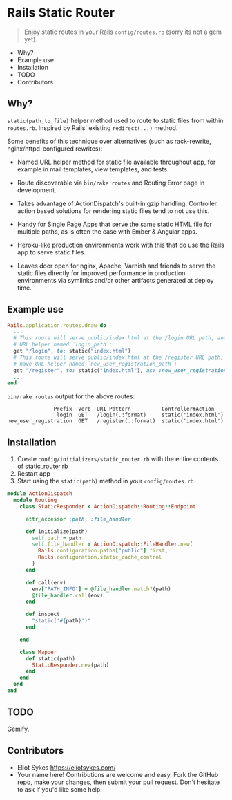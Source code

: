 # Rails Static Router

> Enjoy static routes in your Rails `config/routes.rb` (sorry its not a gem yet).

<!-- MarkdownTOC -->

- Why?
- Example use
- Installation
- TODO
- Contributors

<!-- /MarkdownTOC -->

## Why?

`static(path_to_file)` helper method used to route to static files
from within `routes.rb`. Inspired by Rails' existing `redirect(...)` method.

Some benefits of this technique over alternatives (such as rack-rewrite,
nginx/httpd-configured rewrites):

- Named URL helper method for static file available throughout app, for
  example in mail templates, view templates, and tests.

- Route discoverable via `bin/rake routes` and Routing Error page in development.

- Takes advantage of ActionDispatch's built-in gzip handling. Controller action
  based solutions for rendering static files tend to not use this.

- Handy for Single Page Apps that serve the same static HTML file for multiple
  paths, as is often the case with Ember & Angular apps.

- Heroku-like production environments work with this that do use the Rails app
  to serve static files.

- Leaves door open for nginx, Apache, Varnish and friends to serve the static
  files directly for improved performance in production environments via symlinks
  and/or other artifacts generated at deploy time.

## Example use

```ruby
Rails.application.routes.draw do
  ...
  # This route will serve public/index.html at the /login URL path, and have
  # URL helper named `login_path`:
  get "/login", to: static("index.html")
  # This route will serve public/index.html at the /register URL path, and
  # have URL helper named `new_user_registration_path`:
  get "/register", to: static("index.html"), as: :new_user_registration
  ...
end
```

`bin/rake routes` output for the above routes:

```
               Prefix  Verb  URI Pattern          Controller#Action
                login  GET   /login(.:format)     static('index.html')
new_user_registration  GET   /register(.:format)  static('index.html')
```
 
## Installation

1. Create `config/initializers/static_router.rb` with the entire contents of [static_router.rb](static_router.rb)
2. Restart app
3. Start using the `static(path)` method in your `config/routes.rb`

```ruby
module ActionDispatch
  module Routing
    class StaticResponder < ActionDispatch::Routing::Endpoint

      attr_accessor :path, :file_handler

      def initialize(path)
        self.path = path
        self.file_handler = ActionDispatch::FileHandler.new(
          Rails.configuration.paths["public"].first,
          Rails.configuration.static_cache_control
        )
      end

      def call(env)
        env["PATH_INFO"] = @file_handler.match?(path)
        @file_handler.call(env)
      end

      def inspect
        "static('#{path}')"
      end

    end

    class Mapper
      def static(path)
        StaticResponder.new(path)
      end
    end
  end
end
```

## TODO

Gemify.

## Contributors

- Eliot Sykes https://eliotsykes.com/
- Your name here! Contributions are welcome and easy. Fork the GitHub repo, make your changes, then submit your pull request. Don't hesitate to ask if you'd like some help.
